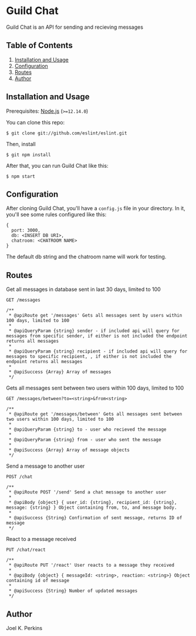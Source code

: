 # Guild Chat

Guild Chat is an API for sending and recieving messages

## Table of Contents

1. [Installation and Usage](#installation-and-usage)
2. [Configuration](#configuration)
3. [Routes](#routes)
4. [Author](#author)

## <a name="installation-and-usage"></a>Installation and Usage

Prerequisites: [Node.js](https://nodejs.org/) (`>=12.14.0`)

You can clone this repo:

```
$ git clone git://github.com/eslint/eslint.git
```

Then, install 

```
$ git npm install
```

After that, you can run Guild Chat like this:

```
$ npm start
```

## <a name="configuration"></a>Configuration

After cloning Guild Chat, you'll have a `config.js` file in your directory. In it, you'll see some rules configured like this:

```
{
  port: 3000,
  db: <INSERT DB URI>,
  chatroom: <CHATROOM NAME>
}
```

The default db string and the chatroom name will work for testing. 

## <a name="routes"></a>Routes

Get all messages in database sent in last 30 days, limited to 100

```
GET /messages

/**
 * @apiRoute get '/messages' Gets all messages sent by users within 100 days, limited to 100
 *
 * @apiQueryParam {string} sender - if included api will query for messages from specific sender, if either is not included the endpoint returns all messages
 *
 * @apiQueryParam {string} recipient - if included api will query for messages to specific recipient, , if either is not included the endpoint returns all messages
 *
 * @apiSuccess {Array} Array of messages
 */
```

Gets all messages sent between two users within 100 days, limited to 100

```
GET /messages/between?to=<string>&from<string>

/**
 * @apiRoute get '/messages/between' Gets all messages sent between two users within 100 days, limited to 100
 *
 * @apiQueryParam {string} to - user who recieved the message
 *
 * @apiQueryParam {string} from - user who sent the message
 *
 * @apiSuccess {Array} Array of message objects
 */
```

Send a message to another user

```
POST /chat

/**
 * @apiRoute POST '/send' Send a chat message to another user
 *
 * @apiBody {object} { user_id: {string}, recipient_id: {string}, message: {string} } Object containing from, to, and message body.
 *
 * @apiSuccess {String} Confirmation of sent message, returns ID of message
 */
```

React to a message received 

```
PUT /chat/react

/**
 * @apiRoute PUT '/react' User reacts to a message they received
 *
 * @apiBody {object} { messageId: <string>, reaction: <string>} Object containing id of message
 *
 * @apiSuccess {String} Number of updated messages
 */
```

## <a name="author"></a>Author

Joel K. Perkins

